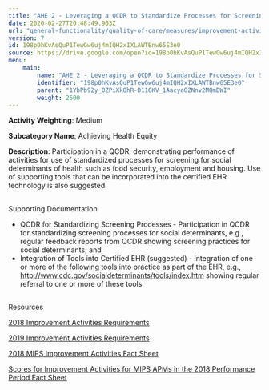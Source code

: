 ```yaml
---
title: "AHE 2 - Leveraging a QCDR to Standardize Processes for Screening"
date: 2020-02-27T20:48:49.903Z
url: "general-functionality/quality-of-care/measures/improvement-activities-measures/2018-improvement-activities/ahe-2-leveraging-a-qcdr-to-standardize-processes-for-screening.html"
version: 7
id: 198p0hKvAsQuP1TewGw6uj4mIQH2xIXLAWTBnw65E3e0
source: https://drive.google.com/open?id=198p0hKvAsQuP1TewGw6uj4mIQH2xIXLAWTBnw65E3e0
menu:
    main:
        name: "AHE 2 - Leveraging a QCDR to Standardize Processes for Screening"
        identifier: "198p0hKvAsQuP1TewGw6uj4mIQH2xIXLAWTBnw65E3e0"
        parent: "1YbPb92y_0ZPiXk8hR-D11GKV_1AacyaOZNnv2MQmDWI"
        weight: 2600
---
```









**Activity Weighting**: Medium

**Subcategory Name**: Achieving Health Equity

**Description**: Participation in a QCDR, demonstrating performance of activities for use of standardized processes for screening for social determinants of health such as food security, employment and housing. Use of supporting tools that can be incorporated into the certified EHR technology is also suggested.







## 

Supporting Documentation

* QCDR for Standardizing Screening Processes - Participation in QCDR for standardizing screening processes for social determinants, e.g., regular feedback reports from QCDR showing screening practices for social determinants; and
* Integration of Tools into Certified EHR (suggested) - Integration of one or more of the following tools into practice as part of the EHR, e.g., http://www.cdc.gov/socialdeterminants/tools/index.htm showing regular referral to one or more of these tools







## 

Resources

[2018 Improvement Activities Requirements](https://qpp.cms.gov/mips/improvement-activities?py=2018)

[2019 Improvement Activities Requirements](https://qpp.cms.gov/mips/improvement-activities?py=2019)

[2018 MIPS Improvement Activities Fact Sheet](https://qpp.cms.gov/resource/2018%20MIPS%20Improvement%20Activities%20Fact%20Sheet)

[Scores for Improvement Activities for MIPS APMs in the 2018 Performance Period Fact Sheet](https://qpp.cms.gov/resource/2018%20MIPS%20APMs%20improvement%20Activities%20scores%20fact%20sheet)

